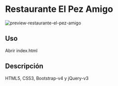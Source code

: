 # Restaurante El Pez Amigo
![preview-restaurante-el-pez-amigo](preview/preview-restaurante-el-pez-amigo.gif)

## Uso
Abrir index.html

## Descripción
HTML5, CSS3, Bootstrap-v4 y jQuery-v3